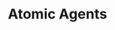 ---
title: Atomic Agents
description: The Atomic Agents framework is designed around the concept of atomicity to be an extremely lightweight and modular framework for building Agentic AI pipelines and applications
link: https://github.com/BrainBlend-AI/atomic-agents
image: ../images/atomic.png
tags:
  - py
  - agnostic
---